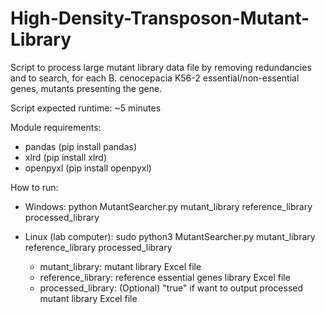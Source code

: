# High-Density-Transposon-Mutant-Library

Script to process large mutant library data file by removing redundancies and to search, for each B. cenocepacia K56-2 essential/non-essential genes, mutants presenting the gene. 

Script expected runtime: ~5 minutes

Module requirements:
- pandas (pip install pandas)
- xlrd (pip install xlrd)
- openpyxl (pip install openpyxl)

How to run:
- Windows: python MutantSearcher.py mutant_library reference_library processed_library
- Linux (lab computer): sudo python3 MutantSearcher.py mutant_library reference_library processed_library

  - mutant_library: mutant library Excel file
  - reference_library: reference essential genes library Excel file
  - processed_library: (Optional) "true" if want to output processed mutant library Excel file
